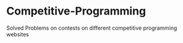 # Competitive-Programming
Solved Problems on contests on different competitive programming websites
